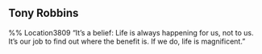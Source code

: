## Tony Robbins 
%% Location3809 
“It’s a belief: Life is always happening for us, not to us. It’s our job to find out where the benefit is. If we do, life is magnificent.” 